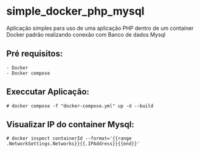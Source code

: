 # simple_docker_php_mysql
Aplicação simples para uso de uma aplicação PHP dentro de um container Docker padrão realizando conexão com Banco de dados Mysql

## Pré requisitos:

    - Docker
    - Docker compose

## Execcutar Aplicação:

    # docker compose -f "docker-compose.yml" up -d --build

## Visualizar IP do container Mysql:    

    # docker inspect containerId --format='{{range .NetworkSettings.Networks}}{{.IPAddress}}{{end}}'

